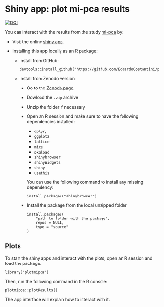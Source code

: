 # Shiny app: plot mi-pca results

[![DOI](https://zenodo.org/badge/DOI/10.5281/zenodo.7452124.svg)](https://doi.org/10.5281/zenodo.7452124)

You can interact with the results from the study [mi-pca](<https://github.com/EdoardoCostantini/mi-pca>) by:

- Visit the online [shiny app](https://edoardocostantini.shinyapps.io/plotmipca/).
- Installing this app locally as an R package:

    - Install from GitHub:
        ```
        devtools::install_github("https://github.com/EdoardoCostantini/plotmipca")
        ```
    - Install from Zenodo version
        - Go to the [Zenodo page](https://doi.org/10.5281/zenodo.7452124)
        - Dowload the `.zip` archive
        - Unzip the folder if necessary
        - Open an R session and make sure to have the following dependencies installed:
            - `dplyr`,
            - `ggplot2`
            - `lattice`
            - `mice`
            - `pkgload`
            - `shinybrowser`
            - `shinyWidgets`
            - `shiny`
            - `usethis`

            You can use the following command to install any missing dependency:
            ```
            install.packages("shinybrowser")
            ```

        - Install the package from the local unzipped folder
            ```
            install.packages(
                "path to folder with the package",
                repos = NULL,
                type = "source"
            )
            ```

## Plots

To start the shiny apps and interact with the plots, open an R session and load the package:

```
library("plotmipca")
```

Then, run the following command in the R console:

```
plotmipca::plotResults()
```

The app interface will explain how to interact with it.